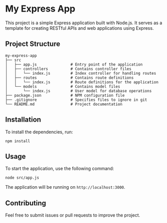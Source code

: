 # My Express App

This project is a simple Express application built with Node.js. It serves as a template for creating RESTful APIs and web applications using Express.

## Project Structure

```
my-express-app
├── src
│   ├── app.js               # Entry point of the application
│   ├── controllers          # Contains controller files
│   │   └── index.js         # Index controller for handling routes
│   ├── routes               # Contains route definitions
│   │   └── index.js         # Route definitions for the application
│   └── models               # Contains model files
│       └── index.js         # User model for database operations
├── package.json             # NPM configuration file
├── .gitignore               # Specifies files to ignore in git
└── README.md                # Project documentation
```

## Installation

To install the dependencies, run:

```
npm install
```

## Usage

To start the application, use the following command:

```
node src/app.js
```

The application will be running on `http://localhost:3000`.

## Contributing

Feel free to submit issues or pull requests to improve the project.
